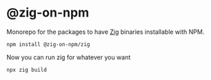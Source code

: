 # @zig-on-npm

Monorepo for the packages to have [Zig](https://ziglang.org/) binaries installable with NPM.

```
npm install @zig-on-npm/zig
```

Now you can run zig for whatever you want

```
npx zig build
```
